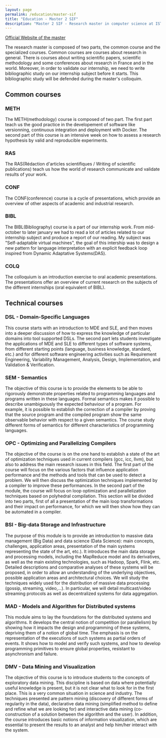 ```yaml
---
layout: page
permalink: /education/master-sif
title: "Education - Master 2 SIF"
description: "Master 2 SIF - Research master in computer science at ISTIC, Rennes"
---
```


[Official Website of the master](master.irisa.fr)

<p class="text-justify">
The research master is composed of two parts, the common course and the specialized courses.
Common courses are courses about research in general. There is courses about writing scientific papers, scientific methodology and some conferences about research in France and in the world. 
Moreover, in order to validate our internship, we need to write bibliographic study on our internship subject before it starts. This bibliographic study will be defended during the master's colloquim.
</p>

## Common courses

### METH

<p class="text-justify">
The METH(methodology) course is composed of two part. The first part teach us the good practice in the developement of software like versionning, continuous integration and deployment with Docker.
The second part of this course is an intensive week on how to assess a research hypothesis by valid and reproducible experiments.
</p>

### RAS

<p class="text-justify">
The RAS(Rédaction d'articles scientifiques / Writing of scientific publications) teach us how the world of research communicate and validate results of your work.
</p>

### CONF

<p class="text-justify">
The CONF(conference) course is a cycle of presentations, which provide an overview of other aspects of academic and industrial research.
</p>

### BIBL

<p class="text-justify">
The BIBL(Bibliography) course is a part of our internship work. 
From mid-october to later january we had to read a lot of articles related to our internship subject and produce a report of our reading.
My subject was "Self-adaptable virtual machines", the goal of this intership was to design a new pattern for language interpretation with
an explicit feedback loop inspired from Dynamic Adaptative Systems(DAS).
</p>

### COLQ

<p class="text-justify">
The colloquium is an introduction exercise to oral academic presentations. The presentations offer an overview of current research on the subjects of the different internships (oral equivalent of BIBL).
</p>

## Technical courses

### DSL - Domain-Specific Languages

<p class="text-justify">
This course starts with an introduction to MDE and SLE, and then moves into a deeper discussion of how to express the knowledge of particular domains into tool supported DSLs. The second part lets students investigate the applications of MDE and SLE to different types of software systems, from different starting points (language, business knowledge, standard, etc.) and for different software engineering activities such as Requirement Engineering, Variability Management, Analysis, Design, Implementation, and Validation & Verification. 
</p>

### SEM - Semantics

<p class="text-justify">
The objective of this course is to provide the elements to be able to rigorously demonstrate properties related to programming languages and programs written in these languages. Formal semantics makes it possible to describe unambiguously the expected behaviour of a program. For example, it is possible to establish the correction of a compiler by proving that the source program and the compiled program show the same observable behavior with respect to a given semantics. The course study different forms of semantics for different characteristics of programming languages.
</p>

### OPC - Optimizing and Parallelizing Compilers

<p class="text-justify">
The objective of the course is on the one hand to establish a state of the art of optimization techniques used in current compilers (gcc, icc, llvm), but also to address the main research issues in this field. The first part of the course will focus on the various factors that influence application performance and the methods and tools that can be used to detect a problem. We will then discuss the optimization techniques implemented by a compiler to improve these performances. In the second part of the module, the course will focus on loop optimization and parallelization techniques based on polyhedral compilation. This section will be divided into two parts, first of all a presentation of the main loop transformations and their impact on performance, for which we will then show how they can be automated in a compiler. 
</p>

### BSI - Big-data Storage and Infrastructure

<p class="text-justify">
The purpose of this module is to provide an introduction to massive data management (Big Data) and data science (Data Science): main concepts, challenges, application areas, presentation of the main systems representing the state of the art, etc.). It introduces the main data storage and processing models, including the MapReduce model and its derivatives, as well as the main existing technologies, such as Hadoop, Spark, Flink, etc. Detailed descriptions and comparative analyses of these systems will be proposed, in order to allow an understanding of the underlying objectives, possible application areas and architectural choices. We will study the techniques widely used for the distribution of massive data processing (gossip, streaming, video,...). In particular, we will detail multicast/video streaming protocols as well as decentralized systems for data aggregation.
</p>

### MAD - Models and Algorithm for Distributed systems

<p class="text-justify">
This module aims to lay the foundations for the distributed systems and algorithms. It develops the central notion of competition (or parallelism) by showing how it impacts the design and programming of these systems, depriving them of a notion of global time. The emphasis is on the representation of the executions of such systems as partial orders of events. It shows how to model and verify such systems, and how to develop programming primitives to ensure global properties, resistant to asynchronism and failure. 
</p>

### DMV - Data Mining and Visualization

<p class="text-justify">
The objective of this course is to introduce students to the concepts of exploratory data mining. This discipline is based on data where potentially useful knowledge is present, but it is not clear what to look for in the first place. This is a very common situation in science and industry. The techniques presented are pattern mining (discovery of different forms of regularity in the data), declarative data mining (simplified method to define and refine what we are looking for) and interactive data mining (co-construction of a solution between the algorithm and the user). In addition, the course introduces basic notions of information visualization, which are essential to present the results to an analyst and help him/her interact with the system. 
</p>

